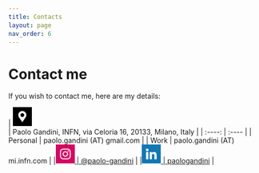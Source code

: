 ```yaml
---
title: Contacts
layout: page
nav_order: 6
---
```

# Contact me
If you wish to contact me, here are my details:

| <img src="assets/icons/location.png" alt="Location" width="38 "/>  
| Paolo Gandini, INFN, via Celoria 16, 20133, Milano, Italy |
| :----:   | :---- | 
| Personal | paolo.gandini (AT) gmail.com      |
| Work     | paolo.gandini (AT) mi.infn.com    |
|<a href="https://www.instagram.com/paologandini/"><img src="assets/icons/instagram_color.png" alt="Instagram" width="38 "/> | [@paolo-gandini](https://www.instagram.com/paologandini/) |
|<a href="https://www.linkedin.com/in/paolo-gandini-04a47a18"><img src="assets/icons/linkedin_color.png" alt="Linkedin" width="38"/>   | [paologandini](https://www.linkedin.com/in/paolo-gandini-04a47a18) |

